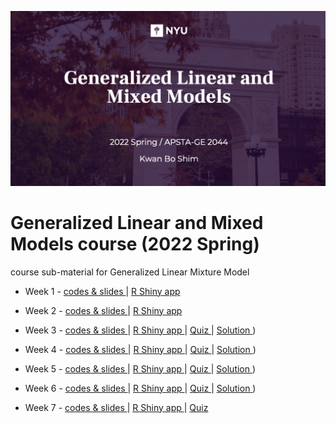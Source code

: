 ![main](glmm.png)

# Generalized Linear and Mixed Models course (2022 Spring)
course sub-material for Generalized Linear Mixture Model

  - Week 1 - [ codes & slides ](https://github.com/JosephKBS/21fall_statcomp/tree/main/w1) | [ R Shiny app ](https://apsta.shinyapps.io/StatCompWeek1/)

  - Week 2 - [ codes & slides ](https://github.com/JosephKBS/21fall_statcomp/tree/main/w2) | [ R Shiny app ](https://apsta.shinyapps.io/StatCompWeek2/)

  - Week 3 - [ codes & slides ](https://github.com/JosephKBS/21fall_statcomp/tree/main/w3) | [ R Shiny app ](https://apsta.shinyapps.io/StatCompWeek3/)| [ Quiz ](https://forms.gle/bNKpYkFf5ftfphqs5) | [ Solution ](https://github.com/JosephKBS/22SP_GLM/tree/main/W3/quiz1_sol.R) )

  - Week 4 - [ codes & slides ](https://github.com/JosephKBS/21fall_statcomp/tree/main/w4) | [ R Shiny app ](https://apsta.shinyapps.io/StatCompWeek4/)| [ Quiz ](https://forms.gle/y3B53pcpfG4uX4Mg8) | [ Solution ](https://github.com/JosephKBS/22SP_GLM/tree/main/W4/quiz2_sol.R) )

  - Week 5 - [ codes & slides ](https://github.com/JosephKBS/21fall_statcomp/tree/main/w5) | [ R Shiny app ](https://apsta.shinyapps.io/StatCompWeek5/) | [ Quiz ](https://forms.gle/bptzK9guRveGGmzU9)| [ Solution ](https://github.com/JosephKBS/22SP_GLM/tree/main/W4/quiz3_sol.R) )

  - Week 6 - [ codes & slides ](https://github.com/JosephKBS/21fall_statcomp/tree/main/w6) | [ R Shiny app ](https://apsta.shinyapps.io/StatCompWeek6/) | [ Quiz ]( )| [ Solution ](https://github.com/JosephKBS/22SP_GLM/tree/main/W4/quiz4_sol.R) )

  - Week 7 - [ codes & slides ](https://github.com/JosephKBS/21fall_statcomp/tree/main/w7) | [ R Shiny app ](https://apsta.shinyapps.io/StatCompWeek7/) | [ Quiz ]( )

